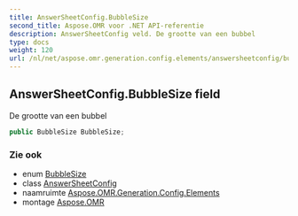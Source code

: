 ```yaml
---
title: AnswerSheetConfig.BubbleSize
second_title: Aspose.OMR voor .NET API-referentie
description: AnswerSheetConfig veld. De grootte van een bubbel
type: docs
weight: 120
url: /nl/net/aspose.omr.generation.config.elements/answersheetconfig/bubblesize/
---
```

## AnswerSheetConfig.BubbleSize field

De grootte van een bubbel

```csharp
public BubbleSize BubbleSize;
```

### Zie ook

* enum [BubbleSize](../../../aspose.omr.generation/bubblesize/)
* class [AnswerSheetConfig](../)
* naamruimte [Aspose.OMR.Generation.Config.Elements](../../answersheetconfig/)
* montage [Aspose.OMR](../../../)


